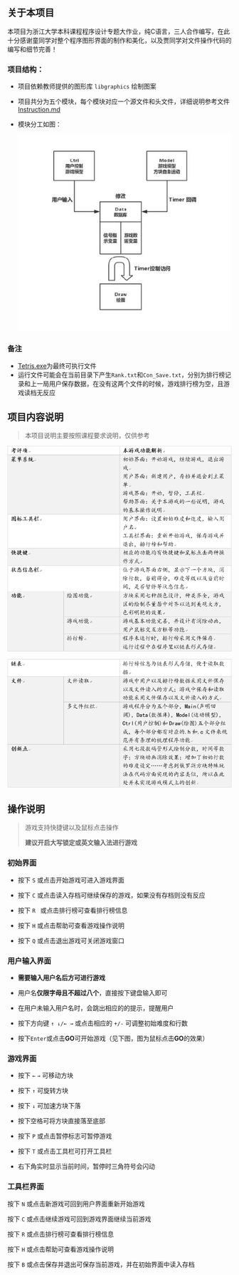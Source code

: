 ## 关于本项目

本项目为浙江大学本科课程程序设计专题大作业，纯C语言，三人合作编写，在此十分感谢童同学对整个程序图形界面的制作和美化，以及贾同学对文件操作代码的编写和细节完善！

### 项目结构：

* 项目依赖教师提供的图形库 `libgraphics` 绘制图案

* 项目共分为五个模块，每个模块对应一个源文件和头文件，详细说明参考文件[Instruction.md](./Instruction.md)

* 模块分工如图：

  ![项目结构](./Pictures/项目结构.jpg)

### 备注

* [Tetris.exe](.Tetris.exe)为最终可执行文件
* 运行文件可能会在当前目录下产生`Rank.txt`和`Con_Save.txt`，分别为排行榜记录和上一局用户保存数据，在没有这两个文件的时候，游戏排行榜为空，且游戏读档无反应

## 项目内容说明

> 本项目说明主要按照课程要求说明，仅供参考

![说明1](./Pictures/说明1.png)

![说明2](./Pictures/说明2.png)

## 操作说明

> 游戏支持快捷键以及鼠标点击操作
>
> **建议开启大写锁定或英文输入法进行游戏**

### 初始界面

* 按下 `S` 或点击开始游戏可进入游戏界面

* 按下 `C` 或点击读入存档可继续保存的游戏，如果没有存档则没有反应

* 按下 `R ` 或点击排行榜可查看排行榜信息

* 按下 `H` 或点击帮助可查看游戏操作说明

* 按下 `Q` 或点击退出游戏可关闭游戏窗口

### 用户输入界面

* **需要输入用户名后方可进行游戏**

* 用户名**仅限字母且不超过八个**，直接按下键盘输入即可

* 在用户未输入用户名时，会跳出相应的的提示，提醒用户

* 按下方向键 `↑ ↓/← →` 或点击相应的 `+/-` 可调整初始难度和行数

* 按下`Enter`或点击**GO**可开始游戏（见下图，图为鼠标点击**GO**的效果）

### 游戏界面

* 按下 `←` `→` 可移动方块

* 按下 `↑` 可旋转方块

* 按下 `↓` 可加速方块下落

* 按下空格可将方块直接落至底部

* 按下 `P` 或点击暂停标志可暂停游戏

* 按下 `T` 或点击工具栏可打开工具栏

* 右下角实时显示当前时间，暂停时三角符号会闪动

### 工具栏界面

按下 `N` 或点击新游戏可回到用户界面重新开始游戏

按下 `C` 或点击继续游戏可回到游戏界面继续当前游戏

按下 `R` 或点击排行榜可查看排行榜信息

按下 `H` 或点击帮助可查看游戏操作说明

按下 `B` 或点击保存并退出可保存当前游戏，并在初始界面中读入存档
